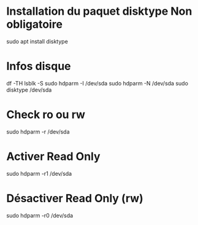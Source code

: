 # Installation du paquet disktype Non obligatoire

sudo apt install disktype

# Infos disque

df -TH
lsblk -S
sudo hdparm -I /dev/sda
sudo hdparm -N /dev/sda
sudo disktype /dev/sda

# Check ro ou rw

sudo hdparm -r /dev/sda

# Activer Read Only

sudo hdparm -r1 /dev/sda

# Désactiver Read Only (rw)

sudo hdparm -r0 /dev/sda